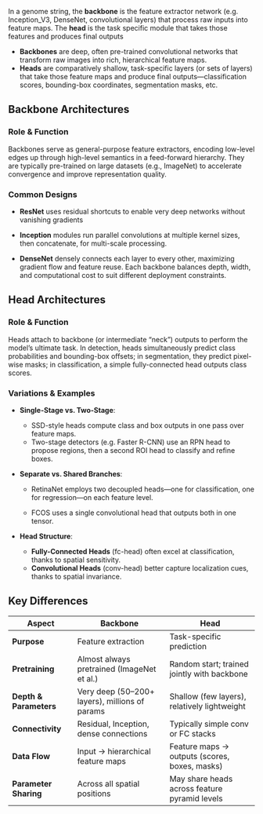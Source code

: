 In a genome string, the **backbone** is the feature extractor network (e.g. Inception_V3, DenseNet, convolutional layers) that process raw inputs into feature maps. The **head** is the task specific module that takes those features and produces final outputs 

- **Backbones** are deep, often pre-trained convolutional networks that transform raw images into rich, hierarchical feature maps.
- **Heads** are comparatively shallow, task-specific layers (or sets of layers) that take those feature maps and produce final outputs—classification scores, bounding-box coordinates, segmentation masks, etc. 

## Backbone Architectures

### Role & Function
Backbones serve as general-purpose feature extractors, encoding low-level edges up through high-level semantics in a feed-forward hierarchy. They are typically pre-trained on large datasets (e.g., ImageNet) to accelerate convergence and improve representation quality. 
### Common Designs

- **ResNet** uses residual shortcuts to enable very deep networks without vanishing gradients
    
- **Inception** modules run parallel convolutions at multiple kernel sizes, then concatenate, for multi-scale processing.
- **DenseNet** densely connects each layer to every other, maximizing gradient flow and feature reuse. 
Each backbone balances depth, width, and computational cost to suit different deployment constraints.

## Head Architectures

### Role & Function
Heads attach to backbone (or intermediate “neck”) outputs to perform the model’s ultimate task. In detection, heads simultaneously predict class probabilities and bounding-box offsets; in segmentation, they predict pixel-wise masks; in classification, a simple fully-connected head outputs class scores.

### Variations & Examples

- **Single-Stage vs. Two-Stage**:
    - SSD-style heads compute class and box outputs in one pass over feature maps. 
    - Two-stage detectors (e.g. Faster R-CNN) use an RPN head to propose regions, then a second ROI head to classify and refine boxes.
        
- **Separate vs. Shared Branches**:
    
    - RetinaNet employs two decoupled heads—one for classification, one for regression—on each feature level. 

    - FCOS uses a single convolutional head that outputs both in one tensor.
- **Head Structure**:
    
    - **Fully-Connected Heads** (fc-head) often excel at classification, thanks to spatial sensitivity.
    - **Convolutional Heads** (conv-head) better capture localization cues, thanks to spatial invariance. 
        

## Key Differences

|Aspect|Backbone|Head|
|---|---|---|
|**Purpose**|Feature extraction|Task-specific prediction|
|**Pretraining**|Almost always pretrained (ImageNet et al.)|Random start; trained jointly with backbone|
|**Depth & Parameters**|Very deep (50–200+ layers), millions of params|Shallow (few layers), relatively lightweight|
|**Connectivity**|Residual, Inception, dense connections|Typically simple conv or FC stacks|
|**Data Flow**|Input → hierarchical feature maps|Feature maps → outputs (scores, boxes, masks)|
|**Parameter Sharing**|Across all spatial positions|May share heads across feature pyramid levels|
